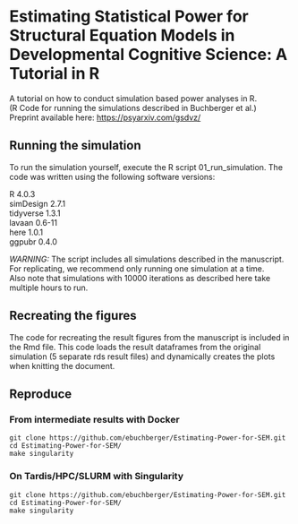 # Estimating Statistical Power for Structural Equation Models in Developmental Cognitive Science: A Tutorial in R

A tutorial on how to conduct simulation based power analyses in R.  
(R Code for running the simulations described in Buchberger et al.)  
Preprint available here: https://psyarxiv.com/gsdvz/

## Running the simulation
To run the simulation yourself, execute the R script 01_run_simulation. 
The code was written using the following software versions:

R 4.0.3   
simDesign 2.7.1  
tidyverse 1.3.1  
lavaan 0.6-11  
here 1.0.1  
ggpubr 0.4.0  

*WARNING:*
The script includes all simulations described in the manuscript.  
For replicating, we recommend only running one simulation at a time.  
Also note that simulations with 10000 iterations as described here take multiple hours to run. 

## Recreating the figures
The code for recreating the result figures from the manuscript is included in the Rmd file.
This code loads the result dataframes from the original simulation (5 separate rds result files) 
and dynamically creates the plots when knitting the document.

## Reproduce

### From intermediate results with Docker

```
git clone https://github.com/ebuchberger/Estimating-Power-for-SEM.git
cd Estimating-Power-for-SEM/
make singularity
```

### On Tardis/HPC/SLURM with Singularity

```
git clone https://github.com/ebuchberger/Estimating-Power-for-SEM.git
cd Estimating-Power-for-SEM/
make singularity
```
